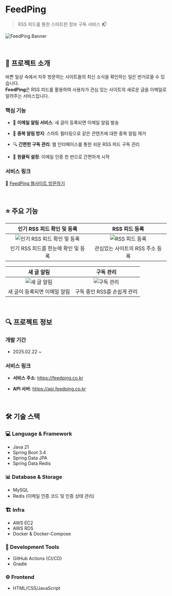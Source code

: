 # FeedPing
> RSS 피드를 통한 스마트한 정보 구독 서비스 📬

![FeedPing Banner](https://github.com/user-attachments/assets/cf001243-71a8-4188-88d6-b2709b3eddcc)

<br/>

## 📌 프로젝트 소개
바쁜 일상 속에서 자주 방문하는 사이트들의 최신 소식을 확인하는 일은 번거로울 수 있습니다.  
**FeedPing**은 RSS 피드를 활용하여 사용자가 관심 있는 사이트의 새로운 글을 이메일로 알려주는 서비스입니다.

### 핵심 기능
- 📮 **이메일 알림 서비스**: 새 글이 등록되면 이메일 알림 발송
  
- 🔄 **중복 알림 방지**: 스마트 필터링으로 같은 콘텐츠에 대한 중복 알림 제거
- 🔍 **간편한 구독 관리**: 웹 인터페이스를 통한 쉬운 RSS 피드 구독 관리
- 📱 **원클릭 설정**: 이메일 인증 한 번으로 간편하게 시작

### 서비스 링크

🚀 [FeedPing 웹사이트 방문하기](https://feedping.co.kr)

<br/>

## ⭐️ 주요 기능

| 인기 RSS 피드 확인 및 등록 | RSS 피드 등록 |
|:-------------------------:|:------------:|
| ![인기 RSS 피드 확인 및 등록](https://github.com/user-attachments/assets/03c2e22b-436e-41ac-99aa-2fe8f0d5a853) | ![RSS 피드 등록](https://github.com/user-attachments/assets/e562316d-6346-490e-9ece-286e653c6bc8) |
| 인기 RSS 피드를 한눈에 확인 및 등록 | 관심있는 사이트의 RSS 주소 등록 |

| 새 글 알림 | 구독 관리 |
|:---------:|:---------:|
| ![새 글 알림](https://github.com/user-attachments/assets/78de3794-9166-415d-a3f4-c3a7765164ec) | ![구독 관리](https://github.com/user-attachments/assets/31e51f02-ea98-498a-82d2-634c57430f9d) |
| 새 글이 등록되면 이메일 알림 | 구독 중인 RSS를 손쉽게 관리 |

<br/>

## 🔍 프로젝트 정보
### 개발 기간
- 2025.02.22 ~ 

### 서비스 링크
- **서비스 주소**: https://feedping.co.kr
  
- **API 서버**: https://api.feedping.co.kr

<br/>

## 🛠 기술 스택
### 💻 Language & Framework
- Java 21
- Spring Boot 3.4
- Spring Data JPA
- Spring Data Redis

### 📊 Database & Storage
- MySQL
- Redis (이메일 인증 코드 및 인증 상태 관리)

### 🏗 Infra
- AWS EC2
- AWS RDS
- Docker & Docker-Compose

### 🔧 Development Tools
- GitHub Actions (CI/CD)
- Gradle

### ⚙️ Frontend
- HTML/CSS/JavaScript
